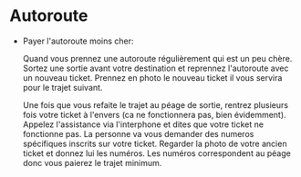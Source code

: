 # Autoroute

- Payer l'autoroute moins cher:

  Quand vous prennez une autoroute régulièrement qui est un peu chère. Sortez une sortie avant votre destination et reprennez l'autoroute avec un nouveau ticket. Prennez en photo le nouveau ticket il vous servira pour le trajet suivant.

  Une fois que vous refaite le trajet au péage de sortie, rentrez plusieurs fois votre ticket à l'envers (ca ne fonctionnera pas, bien évidemment). Appelez l'assistance via l'interphone et dites que votre ticket ne fonctionne pas. La personne va vous demander des numeros spécifiques inscrits sur votre ticket. Regarder la photo de votre ancien ticket et donnez lui les numéros. Les numéros correspondent au péage donc vous paierez le trajet minimum.
